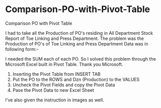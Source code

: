 # Comparison-PO-with-Pivot-Table
Comparison PO with Pivot Table

I had to take all the Production of PO's residing in All Department Stock Report of Toe Linking and Press Department.
The problem was the Production of PO's of Toe Linking and Press Department Data was in following form:-

I needed the SUM each of each PO. So I solved this problem through the Microsoft Excel built in Pivot Table. Thank you Microsoft.

1. Inserting the Pivot Table from INSERT TAB
2. Put the PO to the ROWS and Dzn (Production) to the VALUES
3. Uncheck the Pivot Fields and copy the Pivot Data
4. Pase the Pivot Data to new Excel Sheet

I've also given the instruction in images as well. 
